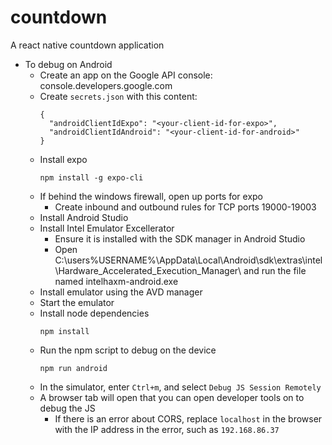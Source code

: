 # countdown
A react native countdown application
* To debug on Android
  * Create an app on the Google API console: console.developers.google.com
  * Create `secrets.json` with this content:
    ```
    {
      "androidClientIdExpo": "<your-client-id-for-expo>",
      "androidClientIdAndroid": "<your-client-id-for-android>"
    }
    ```
  * Install expo
    ```
    npm install -g expo-cli
    ```
  * If behind the windows firewall, open up ports for expo
    * Create inbound and outbound rules for TCP ports 19000-19003
  * Install Android Studio
  * Install Intel Emulator Excellerator
    * Ensure it is installed with the SDK manager in Android Studio
    * Open C:\users\%USERNAME%\AppData\Local\Android\sdk\extras\intel\Hardware_Accelerated_Execution_Manager\ and run the file named intelhaxm-android.exe
  * Install emulator using the AVD manager
  * Start the emulator
  * Install node dependencies
    ```
    npm install
    ```
  * Run the npm script to debug on the device
    ```
    npm run android
    ```
  * In the simulator, enter `Ctrl+m`, and select `Debug JS Session Remotely`
  * A browser tab will open that you can open developer tools on to debug the JS
    * If there is an error about CORS, replace `localhost` in the browser with the IP address in the error, such as `192.168.86.37`